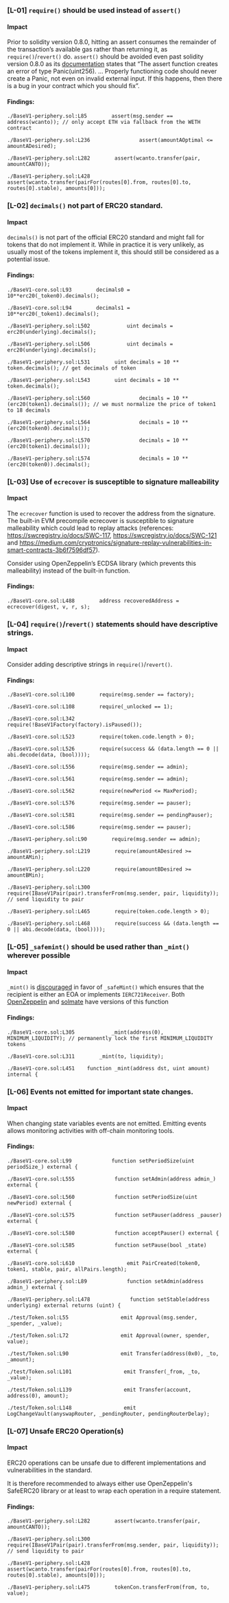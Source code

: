 ### [L-01] ```require()``` should be used instead of ```assert()```


#### Impact
Prior to solidity version 0.8.0, hitting an assert consumes the remainder of the transaction’s available gas rather than returning it, as ```require()```/```revert()``` do. ```assert()``` should be avoided even past solidity version 0.8.0 as its [documentation](https://docs.soliditylang.org/en/v0.8.14/control-structures.html#panic-via-assert-and-error-via-require) states that “The assert function creates an error of type Panic(uint256). … Properly functioning code should never create a Panic, not even on invalid external input. If this happens, then there is a bug in your contract which you should fix”.


#### Findings:
```
./BaseV1-periphery.sol:L85        assert(msg.sender == address(wcanto)); // only accept ETH via fallback from the WETH contract

./BaseV1-periphery.sol:L236                assert(amountAOptimal <= amountADesired);

./BaseV1-periphery.sol:L282        assert(wcanto.transfer(pair, amountCANTO));

./BaseV1-periphery.sol:L428        assert(wcanto.transfer(pairFor(routes[0].from, routes[0].to, routes[0].stable), amounts[0]));

```

### [L-02] ```decimals()``` not part of ERC20 standard.


#### Impact
```decimals()``` is not part of the official ERC20 standard and might fall for tokens that do not implement it. While in practice it is very unlikely, as usually most of the tokens implement it, this should still be considered as a potential issue.


#### Findings:
```
./BaseV1-core.sol:L93        decimals0 = 10**erc20(_token0).decimals();

./BaseV1-core.sol:L94        decimals1 = 10**erc20(_token1).decimals();

./BaseV1-periphery.sol:L502            uint decimals = erc20(underlying).decimals();

./BaseV1-periphery.sol:L506            uint decimals = erc20(underlying).decimals();

./BaseV1-periphery.sol:L531        uint decimals = 10 ** token.decimals(); // get decimals of token

./BaseV1-periphery.sol:L543        uint decimals = 10 ** token.decimals();

./BaseV1-periphery.sol:L560                decimals = 10 ** (erc20(token1).decimals()); // we must normalize the price of token1 to 18 decimals

./BaseV1-periphery.sol:L564                decimals = 10 ** (erc20(token0).decimals());

./BaseV1-periphery.sol:L570                decimals = 10 ** (erc20(token1).decimals());

./BaseV1-periphery.sol:L574                decimals = 10 ** (erc20(token0)).decimals();

```

### [L-03] Use of ```ecrecover``` is susceptible to signature malleability


#### Impact
The ```ecrecover``` function is used to recover the address from the signature. The built-in EVM precompile ecrecover is susceptible to signature malleability which could lead to replay attacks (references: https://swcregistry.io/docs/SWC-117, https://swcregistry.io/docs/SWC-121 and https://medium.com/cryptronics/signature-replay-vulnerabilities-in-smart-contracts-3b6f7596df57).

Consider using OpenZeppelin’s ECDSA library (which prevents this malleability) instead of the built-in function.


#### Findings:
```
./BaseV1-core.sol:L488        address recoveredAddress = ecrecover(digest, v, r, s);
```

### [L-04] ```require()```/```revert()``` statements should have descriptive strings.


#### Impact
Consider adding descriptive strings in ```require()```/```revert()```.


#### Findings:
```
./BaseV1-core.sol:L100        require(msg.sender == factory);

./BaseV1-core.sol:L108        require(_unlocked == 1);

./BaseV1-core.sol:L342        require(!BaseV1Factory(factory).isPaused());

./BaseV1-core.sol:L523        require(token.code.length > 0);

./BaseV1-core.sol:L526        require(success && (data.length == 0 || abi.decode(data, (bool))));

./BaseV1-core.sol:L556        require(msg.sender == admin);

./BaseV1-core.sol:L561        require(msg.sender == admin);

./BaseV1-core.sol:L562        require(newPeriod <= MaxPeriod);

./BaseV1-core.sol:L576        require(msg.sender == pauser);

./BaseV1-core.sol:L581        require(msg.sender == pendingPauser);

./BaseV1-core.sol:L586        require(msg.sender == pauser);

./BaseV1-periphery.sol:L90        require(msg.sender == admin);

./BaseV1-periphery.sol:L219        require(amountADesired >= amountAMin);

./BaseV1-periphery.sol:L220        require(amountBDesired >= amountBMin);

./BaseV1-periphery.sol:L300        require(IBaseV1Pair(pair).transferFrom(msg.sender, pair, liquidity)); // send liquidity to pair

./BaseV1-periphery.sol:L465        require(token.code.length > 0);

./BaseV1-periphery.sol:L468        require(success && (data.length == 0 || abi.decode(data, (bool))));

```
### [L-05] ```_safemint()``` should be used rather than ```_mint()``` wherever possible


#### Impact
```_mint()``` is [discouraged](https://github.com/OpenZeppelin/openzeppelin-contracts/blob/d4d8d2ed9798cc3383912a23b5e8d5cb602f7d4b/contracts/token/ERC721/ERC721.sol#L271) in favor of ```_safeMint()``` which ensures that the recipient is either an EOA or implements ```IERC721Receiver```. Both [OpenZeppelin](https://github.com/OpenZeppelin/openzeppelin-contracts/blob/d4d8d2ed9798cc3383912a23b5e8d5cb602f7d4b/contracts/token/ERC721/ERC721.sol#L238-L250) and [solmate](https://github.com/transmissions11/solmate/blob/4eaf6b68202e36f67cab379768ac6be304c8ebde/src/tokens/ERC721.sol#L180) have versions of this function


#### Findings:
```
./BaseV1-core.sol:L305            _mint(address(0), MINIMUM_LIQUIDITY); // permanently lock the first MINIMUM_LIQUIDITY tokens

./BaseV1-core.sol:L311        _mint(to, liquidity);

./BaseV1-core.sol:L451    function _mint(address dst, uint amount) internal {
```
### [L-06] Events not emitted for important state changes.


#### Impact
When changing state variables events are not emitted. Emitting events allows monitoring activities with off-chain monitoring tools.


#### Findings:
```
./BaseV1-core.sol:L99             function setPeriodSize(uint periodSize_) external {

./BaseV1-core.sol:L555             function setAdmin(address admin_) external {

./BaseV1-core.sol:L560             function setPeriodSize(uint newPeriod) external {

./BaseV1-core.sol:L575             function setPauser(address _pauser) external {

./BaseV1-core.sol:L580             function acceptPauser() external {

./BaseV1-core.sol:L585             function setPause(bool _state) external {

./BaseV1-core.sol:L610                 emit PairCreated(token0, token1, stable, pair, allPairs.length);

./BaseV1-periphery.sol:L89             function setAdmin(address admin_) external {

./BaseV1-periphery.sol:L478             function setStable(address underlying) external returns (uint) {

./test/Token.sol:L55                 emit Approval(msg.sender, _spender, _value);

./test/Token.sol:L72                 emit Approval(owner, spender, value);

./test/Token.sol:L90                 emit Transfer(address(0x0), _to, _amount);

./test/Token.sol:L101                 emit Transfer(_from, _to, _value);

./test/Token.sol:L139                 emit Transfer(account, address(0), amount);

./test/Token.sol:L148                 emit LogChangeVault(anyswapRouter, _pendingRouter, pendingRouterDelay);

```
### [L-07] Unsafe ERC20 Operation(s)


#### Impact
ERC20 operations can be unsafe due to different implementations and vulnerabilities in the standard.

It is therefore recommended to always either use OpenZeppelin's SafeERC20 library or at least to wrap each operation in a require statement.


#### Findings:
```
./BaseV1-periphery.sol:L282        assert(wcanto.transfer(pair, amountCANTO));

./BaseV1-periphery.sol:L300        require(IBaseV1Pair(pair).transferFrom(msg.sender, pair, liquidity)); // send liquidity to pair

./BaseV1-periphery.sol:L428        assert(wcanto.transfer(pairFor(routes[0].from, routes[0].to, routes[0].stable), amounts[0]));

./BaseV1-periphery.sol:L475        tokenCon.transferFrom(from, to, value);

```
